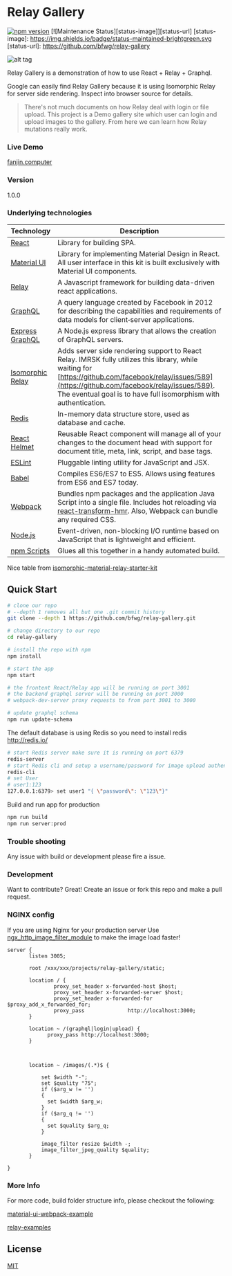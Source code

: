 # Relay Gallery
[![npm version](https://d25lcipzij17d.cloudfront.net/badge.svg?id=js&type=6&v=1.0.0&x2=0)](https://www.npmjs.com/package/relay-gallery)
[![Maintenance Status][status-image]][status-url]
[status-image]: https://img.shields.io/badge/status-maintained-brightgreen.svg
[status-url]: https://github.com/bfwg/relay-gallery

![alt tag](http://fanjin.computer/images/0b60b3bb86521cc51c4633e06d72e9bd.png)

Relay Gallery is a demonstration of how to use React + Relay + Graphql.

Google can easily find Relay Gallery because it is using Isomorphic Relay for server side rendering. Inspect into browser source for details.

> There's not much documents on how Relay deal with login or file upload. This project is a
> Demo gallery site which user can login and upload images to the gallery. From here we can
> learn how Relay mutations really work.

### Live Demo

[fanjin.computer](http://fanjin.computer/)

### Version
1.0.0

### Underlying technologies

| **Technology** | **Description**|
|----------------|----------------|
| [React](https://facebook.github.io/react/) | Library for building SPA. |
| [Material UI](http://www.material-ui.com/) | Library for implementing Material Design in React. All user interface in this kit is built exclusively with Material UI components. |
| [Relay](https://facebook.github.io/relay/) | A Javascript framework for building data-driven react applications. |
| [GraphQL](https://facebook.github.io/graphql/) | A query language created by Facebook in 2012 for describing the capabilities and requirements of data models for client‐server applications. |
| [Express GraphQL](https://github.com/graphql/express-graphql) | A Node.js express library that allows the creation of GraphQL servers. |
| [Isomorphic Relay](https://github.com/denvned/isomorphic-relay) | Adds server side rendering support to React Relay. IMRSK fully utilizes this library, while waiting for [https://github.com/facebook/relay/issues/589](https://github.com/facebook/relay/issues/589). The eventual goal is to have full isomorphism with authentication. |
| [Redis](http://redis.io/) | In-memory data structure store, used as database and cache. |
| [React Helmet](https://github.com/nfl/react-helmet) | Reusable React component will manage all of your changes to the document head with support for document title, meta, link, script, and base tags. |
| [ESLint](http://eslint.org/) | Pluggable linting utility for JavaScript and JSX. |
| [Babel](http://babeljs.io) | Compiles ES6/ES7 to ES5. Allows using features from ES6 and ES7 today. |
| [Webpack](http://webpack.github.io) | Bundles npm packages and the application Java Script into a single file. Includes hot reloading via [react-transform-hmr](https://www.npmjs.com/package/react-transform-hmr). Also, Webpack can bundle any required CSS. |
| [Node.js](https://nodejs.org)| Event-driven, non-blocking I/O runtime based on JavaScript that is lightweight and efficient. |
| [npm Scripts](https://docs.npmjs.com/misc/scripts)| Glues all this together in a handy automated build. |
Nice table from [isomorphic-material-relay-starter-kit](https://github.com/codefoundries/isomorphic-material-relay-starter-kit)



## Quick Start

```sh
# clone our repo
# --depth 1 removes all but one .git commit history
git clone --depth 1 https://github.com/bfwg/relay-gallery.git

# change directory to our repo
cd relay-gallery

# install the repo with npm
npm install

# start the app
npm start

# the frontent React/Relay app will be running on port 3001
# the backend graphql server will be running on port 3000
# webpack-dev-server proxy requests to from port 3001 to 3000

# update graphql schema
npm run update-schema
```

The default database is using Redis so you need to install redis
http://redis.io/
```sh
# start Redis server make sure it is running on port 6379
redis-server
# start Redis cli and setup a username/password for image upload authentication
redis-cli
# set User
# user1:123
127.0.0.1:6379> set user1 "{ \"password\": \"123\"}"
```

Build and run app for production
```sh
npm run build
npm run server:prod
```

### Trouble shooting
Any issue with build or development please fire a issue.

### Development

Want to contribute? Great!
Create an issue or fork this repo and make a pull request.


### NGINX config
If you are using Nginx for your production server
Use [ngx_http_image_filter_module](http://nginx.org/en/docs/http/ngx_http_image_filter_module.html) to make the image load faster!


 ```
 server {
        listen 3005;

        root /xxx/xxx/projects/relay-gallery/static;

        location / {
                proxy_set_header x-forwarded-host $host;
                proxy_set_header x-forwarded-server $host;
                proxy_set_header x-forwarded-for $proxy_add_x_forwarded_for;
                proxy_pass              http://localhost:3000;
        }

        location ~ /(graphql|login|upload) {
              proxy_pass http://localhost:3000;
        }



        location ~ /images/(.*)$ {

            set $width "-";
            set $quality "75";
            if ($arg_w != '')
            {
              set $width $arg_w;
            }
            if ($arg_q != '')
            {
              set $quality $arg_q;
            }

            image_filter resize $width -;
            image_filter_jpeg_quality $quality;
        }

 }

```

### More Info

For more code, build folder structure info, please checkout the following:

[material-ui-webpack-example](https://github.com/callemall/material-ui-webpack-example/tree/25938ac6f5db94645e6ea9f24a903792d3133c5d)

[relay-examples](https://github.com/relayjs/relay-examples)

License
----

 [MIT](/LICENSE)






